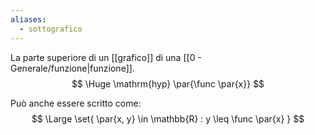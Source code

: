 ```yaml
---
aliases:
  - sottografico
---
```

La parte superiore di un [[grafico]] di una [[0 - Generale/funzione|funzione]].
$$
\Huge
\mathrm{hyp} \par{\func \par{x}}
$$

Può anche essere scritto come:
$$
\Large
\set{
	\par{x, y} \in \mathbb{R}
	:
	y \leq \func \par{x}
}
$$


